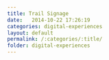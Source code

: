```yaml
---
title: Trail Signage
date:   2014-10-22 17:26:19
categories: digital-experiences
layout: default
permalink: /:categories/:title/
folder: digital-experiences
---
```

